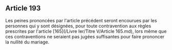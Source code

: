 Article 193
----
Les peines prononcées par l'article précédent seront encourues par les personnes
qui y sont désignées, pour toute contravention aux règles prescrites par
l'article [165](/Livre Ier/Titre V/Article 165.md), lors même que ces contraventions ne seraient pas jugées
suffisantes pour faire prononcer la nullité du mariage.
